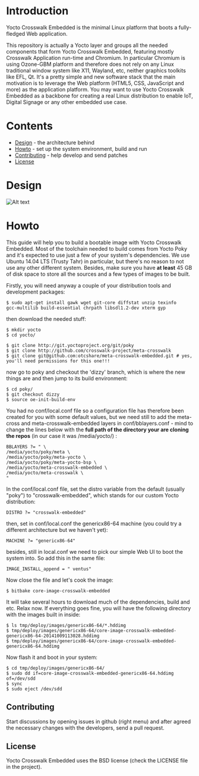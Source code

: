 # Introduction

Yocto Crosswalk Embedded is the minimal Linux platform that boots a
fully-fledged Web application.

This repository is actually a Yocto layer and groups all the needed components
that form Yocto Crosswalk Embedded, featuring mostly Crosswalk Application run-time and
Chromium. In particular Chromium is using Ozone-GBM platform and therefore
does not rely on any Linux traditional window system like X11, Wayland, etc,
neither graphics toolkits like EFL, Qt. It's a pretty simple and new software
stack that the main motivation is to leverage the Web platform (HTML5, CSS,
JavaScript and more) as the
application platform. You may want to use Yocto Crosswalk Embedded as a backbone for creating a real Linux distribution to enable IoT, Digital Signage or any other
embedded use case.

# Contents

  - [Design](#design) - the architecture behind
  - [Howto](#howto) - set up the system environment, build and run
  - [Contributing](#contributing) - help develop and send patches
  - [License](#license)

# Design

![Alt text](https://raw.github.com/tiagovignatti/misc/master/yoctocrosswalkembedded-arch.png "Yocto Crosswalk Embedded architecture overview")

# Howto

This guide will help you to build a bootable image with Yocto Crosswalk Embedded. Most of
the toolchain needed to build comes from Yocto Poky and it's expected to use
just a few of your system's dependencies. We use Ubuntu 14.04 LTS (Trusty
Tahr) in particular, but there's no reason to not use any other different
system. Besides, make sure you have **at least** 45 GB of disk space to store
all the sources and a few types of images to be built.

Firstly, you will need anyway a couple of your distribution tools and
development packages:

  ```
  $ sudo apt-get install gawk wget git-core diffstat unzip texinfo
gcc-multilib build-essential chrpath libsdl1.2-dev xterm gyp
  ```

then download the needed stuff:

  ```
  $ mkdir yocto
  $ cd yocto/

  $ git clone http://git.yoctoproject.org/git/poky
  $ git clone http://github.com/crosswalk-project/meta-crosswalk
  $ git clone git@github.com:otcshare/meta-crosswalk-embedded.git # yes, you'll need permissions for this one!!!
  ```

now go to poky and checkout the 'dizzy' branch, which is where the new things
are and then jump to its build environment:

  ```
  $ cd poky/
  $ git checkout dizzy
  $ source oe-init-build-env

  ```

You had no conf/local.conf file so a configuration file has therefore been
created for you with some default values, but we need still to add the
meta-cross and meta-crosswalk-embedded layers in conf/bblayers.conf - mind to change
the lines below with the **full path of the directory your are cloning the
repos** (in our case it was /media/yocto/) :

  ```
BBLAYERS ?= " \
  /media/yocto/poky/meta \
  /media/yocto/poky/meta-yocto \
  /media/yocto/poky/meta-yocto-bsp \
  /media/yocto/meta-crosswalk-embedded \
  /media/yocto/meta-crosswalk \
  "
  ```

In the conf/local.conf file, set the distro variable from the default (usually "poky")
to "crosswalk-embedded", which stands for our custom Yocto distribution:

  ```
DISTRO ?= "crosswalk-embedded"
  ```

then, set in conf/local.conf the genericx86-64 machine (you could try a
different architecture but we haven't yet):

  ```
MACHINE ?= "genericx86-64"
  ```

besides, still in local.conf we need to pick our simple Web UI to boot the
system into. So add this in the same file:

  ```
IMAGE_INSTALL_append = " ventus"
  ```

Now close the file and let's cook the image: 
  ```
  $ bitbake core-image-crosswalk-embedded
  ```  

It will take several hours to download much of the dependencies, build and
etc. Relax now. If everything goes fine, you will have the following directory
with the images built in inside:
  ```
  $ ls tmp/deploy/images/genericx86-64/*.hddimg
  $ tmp/deploy/images/genericx86-64/core-image-crosswalk-embedded-genericx86-64-20141009113028.hddimg
  $ tmp/deploy/images/genericx86-64/core-image-crosswalk-embedded-genericx86-64.hddimg
  ```

Now flash it and boot in your system:
  ```
  $ cd tmp/deploy/images/genericx86-64/
  $ sudo dd if=core-image-crosswalk-embedded-genericx86-64.hddimg of=/dev/sdd
  $ sync 
  $ sudo eject /dev/sdd
  ```

## Contributing

Start discussions by opening issues in github (right menu) and after agreed
the necessary changes with the developers, send a pull request.

## License

Yocto Crosswalk Embedded uses the BSD license (check the LICENSE file in the project).
